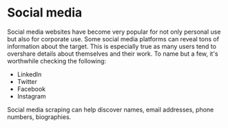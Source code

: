 # Social media

Social media websites have become very popular for not only personal use but also for corporate use. Some social 
media platforms can reveal tons of information about the target. This is especially true as many users tend to 
overshare details about themselves and their work. To name but a few, it's worthwhile checking the following:

* LinkedIn
* Twitter
* Facebook
* Instagram

Social media scraping can help discover names, email addresses, phone numbers, biographies.